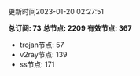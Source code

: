 更新时间2023-01-20 02:27:51

**总订阅: 73**
**总节点: 2209**
**有效节点: 367**
- trojan节点: 57
- v2ray节点: 139
- ss节点: 171
